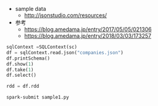 - sample data
  - http://jsonstudio.com/resources/
- 参考
  - https://blog.amedama.jp/entry/2017/05/05/021306
  - https://blog.amedama.jp/entry/2018/03/03/173257

```python
sqlContext =SQLContext(sc)
df = sqlContext.read.json("companies.json")
df.printSchema()
df.show(1)
df.take(1)
df.select()

rdd = df.rdd
```

```
spark-submit sample1.py
```
